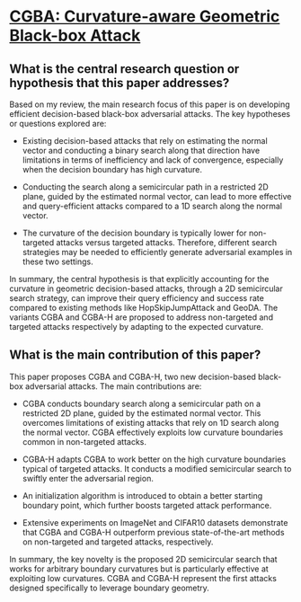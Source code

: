 # [CGBA: Curvature-aware Geometric Black-box Attack](https://arxiv.org/abs/2308.03163)

## What is the central research question or hypothesis that this paper addresses?

 Based on my review, the main research focus of this paper is on developing efficient decision-based black-box adversarial attacks. The key hypotheses or questions explored are:

- Existing decision-based attacks that rely on estimating the normal vector and conducting a binary search along that direction have limitations in terms of inefficiency and lack of convergence, especially when the decision boundary has high curvature. 

- Conducting the search along a semicircular path in a restricted 2D plane, guided by the estimated normal vector, can lead to more effective and query-efficient attacks compared to a 1D search along the normal vector.

- The curvature of the decision boundary is typically lower for non-targeted attacks versus targeted attacks. Therefore, different search strategies may be needed to efficiently generate adversarial examples in these two settings.

In summary, the central hypothesis is that explicitly accounting for the curvature in geometric decision-based attacks, through a 2D semicircular search strategy, can improve their query efficiency and success rate compared to existing methods like HopSkipJumpAttack and GeoDA. The variants CGBA and CGBA-H are proposed to address non-targeted and targeted attacks respectively by adapting to the expected curvature.


## What is the main contribution of this paper?

 This paper proposes CGBA and CGBA-H, two new decision-based black-box adversarial attacks. The main contributions are:

- CGBA conducts boundary search along a semicircular path on a restricted 2D plane, guided by the estimated normal vector. This overcomes limitations of existing attacks that rely on 1D search along the normal vector. CGBA effectively exploits low curvature boundaries common in non-targeted attacks.

- CGBA-H adapts CGBA to work better on the high curvature boundaries typical of targeted attacks. It conducts a modified semicircular search to swiftly enter the adversarial region. 

- An initialization algorithm is introduced to obtain a better starting boundary point, which further boosts targeted attack performance.

- Extensive experiments on ImageNet and CIFAR10 datasets demonstrate that CGBA and CGBA-H outperform previous state-of-the-art methods on non-targeted and targeted attacks, respectively.

In summary, the key novelty is the proposed 2D semicircular search that works for arbitrary boundary curvatures but is particularly effective at exploiting low curvatures. CGBA and CGBA-H represent the first attacks designed specifically to leverage boundary geometry.
